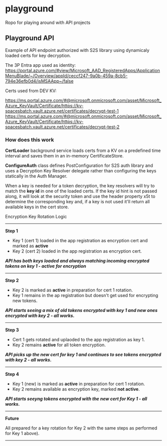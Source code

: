 # playground
Ropo for playing around with API projects


## Playground API
Example of API endpoint authorized with S2S library using dynamicaly loaded certs for key decryption. 

The 3P Entra app used as identity: https://portal.azure.com/#view/Microsoft_AAD_RegisteredApps/ApplicationMenuBlade/~/Overview/appId/ceccf247-9a0b-459a-8cb5-794e36efb0d4/isMSAApp~/false

Certs used from DEV KV:

https://ms.portal.azure.com/#@microsoft.onmicrosoft.com/asset/Microsoft_Azure_KeyVault/Certificate/https://kv-spacesbatch.vault.azure.net/certificates/decrypt-test-1
https://ms.portal.azure.com/#@microsoft.onmicrosoft.com/asset/Microsoft_Azure_KeyVault/Certificate/https://kv-spacesbatch.vault.azure.net/certificates/decrypt-test-2


### How does this work

**CertLoader** background service loads certs from a KV on a predefined time interval and saves them in an in-memory CertificateStore.

**ConfigureAuth** class defines PostConfiguration for S2S auth library and uses a Decryption Key Resolver delegate rather than configuring the keys statically in the Auth Manager.

When a key is needed for a token decryption, the key resolvers will try to match the **key id** in one of the loaded certs. If the key id hint is not passed along, it will look at the security token and use the header property x5t to determine the corresponding key and, if a key is not used it'll return all available keys in the cert store.

Encryption Key Rotation Logic

-------------------------------------------------------------------------------------------
**Step 1**

- Key 1 (cert 1) loaded in the app registration as encryption cert and marked as **active**
- Key 2 (cert 2) loaded in the app registration as encryption cert.

***API has both keys loaded and always matching incoming encrypted tokens on key 1 - active for encryption***

-------------------------------------------------------------------------------------------
**Step 2**

- Key 2 is marked as **active** in preparation for cert 1 rotation.
- Key 1 remains in the ap registration but doesn't get used for encrypting new tokens.

***API starts seeing a mix of old tokens encrypted with key 1 and new ones encrypted with key 2 - all works.***

-------------------------------------------------------------------------------------------
**Step 3** 

- Cert 1 gets rotated and uplaoded to the app registration as key 1.
- Key 2 remains **active** for all token encryption.

***API picks up the new cert for key 1 and continues to see tokens encrypted with key 2 - all works.***

-------------------------------------------------------------------------------------------
**Step 4**

- Key 1 (new) is marked as **active** in preparation for cert 1 rotation.
- Key 2 remains available as encryption key, marked **not active**.

***API starts seeyng tokens encrypted with the new cert for Key 1 - all works.***

-------------------------------------------------------------------------------------------
**Future**

All prepared for a key rotation for Key 2 with the same steps as performed for Key 1 above).

-------------------------------------------------------------------------------------------
